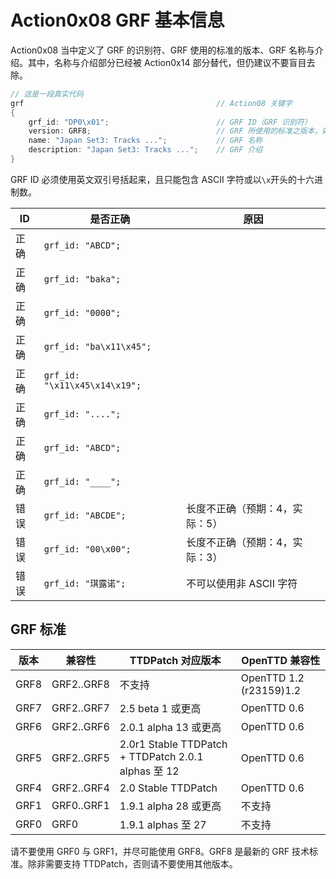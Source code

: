 # Action0x08 GRF 基本信息

Action0x08 当中定义了 GRF 的识别符、GRF 使用的标准的版本、GRF 名称与介绍。其中，名称与介绍部分已经被 Action0x14 部分替代，但仍建议不要盲目去除。

```cpp
// 这是一段真实代码
grf                                           // Action08 关键字
{
    grf_id: "DP0\x01";                        // GRF ID（GRF 识别符）
    version: GRF8;                            // GRF 所使用的标准之版本，如 GRF7、GRF8
    name: "Japan Set3: Tracks ...";           // GRF 名称
    description: "Japan Set3: Tracks ...";    // GRF 介绍
}
```

GRF ID 必须使用英文双引号括起来，且只能包含 ASCII 字符或以`\x`开头的十六进制数。

| ID   | 是否正确                      | 原因                      |
|------|-------------------------------|---------------------------|
| 正确 | `grf_id: "ABCD";`             |                           |
| 正确 | `grf_id: "baka";`             |                           |
| 正确 | `grf_id: "0000";`             |                           |
| 正确 | `grf_id: "ba\x11\x45";`       |                           |
| 正确 | `grf_id: "\x11\x45\x14\x19";` |                           |
| 正确 | `grf_id: "....";`             |                           |
| 正确 | `grf_id: "ABCD";`             |                           |
| 正确 | `grf_id: "____";`             |                           |
| 错误 | `grf_id: "ABCDE";`            | 长度不正确（预期：4，实际：5） |
| 错误 | `grf_id: "00\x00";`           | 长度不正确（预期：4，实际：3） |
| 错误 | `grf_id: "琪露诺";`           | 不可以使用非 ASCII 字符   |

## GRF 标准

| 版本 | 兼容性     | TTDPatch 对应版本                                   | OpenTTD 兼容性          |
|------|------------|-----------------------------------------------------|-------------------------|
| GRF8 | GRF2..GRF8 | 不支持                                              | OpenTTD 1.2 (r23159)1.2 |
| GRF7 | GRF2..GRF7 | 2.5 beta 1 或更高                                   | OpenTTD 0.6             |
| GRF6 | GRF2..GRF6 | 2.0.1 alpha 13 或更高                               | OpenTTD 0.6             |
| GRF5 | GRF2..GRF5 | 2.0r1 Stable TTDPatch + TTDPatch 2.0.1 alphas 至 12 | OpenTTD 0.6             |
| GRF4 | GRF2..GRF4 | 2.0 Stable TTDPatch                                 | OpenTTD 0.6             |
| GRF1 | GRF0..GRF1 | 1.9.1 alpha 28 或更高                               | 不支持                  |
| GRF0 | GRF0       | 1.9.1 alphas 至 27                                  | 不支持                  |

请不要使用 GRF0 与 GRF1，并尽可能使用 GRF8。GRF8 是最新的 GRF 技术标准。除非需要支持 TTDPatch，否则请不要使用其他版本。

<script src="https://giscus.app/client.js"
        data-repo="openttd-china-set/openttd-documents"
        data-repo-id="R_kgDOLV0ztQ"
        data-category="Announcements"
        data-category-id="DIC_kwDOLV0ztc4Cf-oT"
        data-mapping="pathname"
        data-strict="0"
        data-reactions-enabled="1"
        data-emit-metadata="0"
        data-input-position="bottom"
        data-theme="preferred_color_scheme"
        data-lang="zh-CN"
        crossorigin="anonymous"
        async>
</script>
